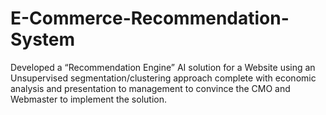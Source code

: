 # E-Commerce-Recommendation-System

Developed a “Recommendation Engine” AI solution for a Website using an Unsupervised segmentation/clustering approach complete with economic analysis and presentation to management to convince the CMO and Webmaster to implement the solution.
